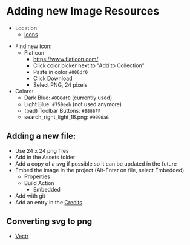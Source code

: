 # Adding new Image Resources

- Location
  - [Icons](../../Images/Libraries/Atlas.Resources/Icons/)

* Find new icon:
  - FlatIcon
    - https://www.flaticon.com/
    - Click color picker next to "Add to Collection"
    - Paste in color `#006df0`
    - Click Download
    - Select PNG, 24 pixels
* Colors:
  - Dark Blue: `#006df0` (currently used)
  - Light Blue: `#759eeb` (not used anymore)
  - (bad) Toolbar Buttons: `#8888FF`
  - search_right_light_16.png: `#9090a6`

## Adding a new file:
- Use 24 x 24 png files
- Add in the Assets folder
- Add a copy of a svg if possible so it can be updated in the future
- Embed the image in the project (Alt-Enter on file, select Embedded)
  - Properties
  - Build Action
	  - Embedded
- Add with git
- Add an entry in the [Credits](../Credits.md)

## Converting svg to png
- [Vectr](https://vectr.com/)